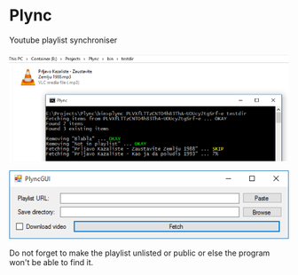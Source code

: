 # Plync
Youtube playlist synchroniser

![alt text](https://raw.githubusercontent.com/cartman300/Plync/master/screenshots/a.png "Example")

![alt text](https://raw.githubusercontent.com/cartman300/Plync/master/screenshots/b.png "GUI Exampel")

Do not forget to make the playlist unlisted or public or else the program won't be able to find it.
